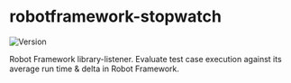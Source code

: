 # robotframework-stopwatch

![Version](https://img.shields.io/badge/version-0.2.6-%2392C444)

Robot Framework library-listener.
Evaluate test case execution against its average run time & delta in Robot Framework.
